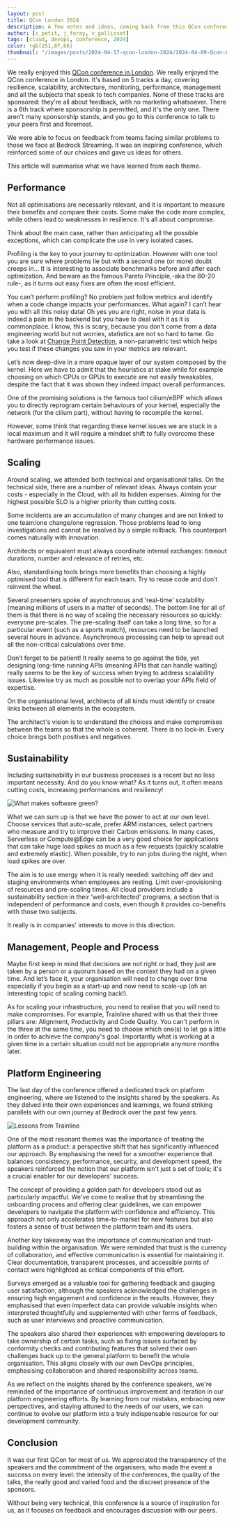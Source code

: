 ```yaml
---
layout: post
title: QCon London 2024
description: A few notes and ideas, coming back from this QCon conference at London.
author: [c_petit, j_foray, v_gallissot]
tags: [cloud, devops, conference, 2024]
color: rgb(251,87,66)
thumbnail: "/images/posts/2024-04-17-qcon-london-2024/2024-04-09-Qcon-London-arrival.jpg"
---
```


We really enjoyed this [QCon conference in London](https://qconlondon.com/). We really enjoyed the QCon conference in London. It's based on 5 tracks a day, covering resilience, scalability, architecture, monitoring, performance, management and all the subjects that speak to tech companies. None of these tracks are sponsored: they're all about feedback, with no marketing whatsoever. There is a 6th track where sponsorship is permitted, and it's the only one. There aren't many sponsorship stands, and you go to this conference to talk to your peers first and foremost.

We were able to focus on feedback from teams facing similar problems to those we face at Bedrock Streaming. It was an inspiring conference, which reinforced some of our choices and gave us ideas for others.

This article will summarise what we have learned from each theme.


## Performance

Not all optimisations are necessarily relevant, and it is important to measure their benefits and compare their costs. Some make the code more complex, while others lead to weaknesses in resilience. It's all about compromise.

Think about the main case, rather than anticipating all the possible exceptions, which can complicate the use in very isolated cases.

Profiling is the key to your journey to optimization. However with one tool you are sure where problems lie but with a second one (or more) doubt creeps in… It is interesting to associate benchmarks before and after each optimization. And beware as the famous Pareto Principle,-aka the 80-20 rule-, as it turns out easy fixes are often the most efficient.

You can’t perform profiling? No problem just follow metrics and identify when a code change impacts your performances. What again? I can’t hear you with all this noisy data! Oh yes you are right, noise in your data is indeed a pain in the backend but you have to deal with it as it is commonplace. I know, this is scary, because you don’t come from a data engineering world but not worries, statistics are not so hard to tame. Go take a look at [Change Point Detection](https://en.wikipedia.org/wiki/Change_detection), a non-parametric test which helps you test if these changes you saw in your metrics are relevant.

Let’s now deep-dive in a more opaque layer of our system composed by the kernel. Here we have to admit that the heuristics at stake while for example choosing on which CPUs or GPUs to execute are not easily tweakables, despite the fact that it was shown they indeed impact overall performances. 

One of the promising solutions is the famous tool cilium/eBPF which allows you to directly reprogram certain behaviours of your kernel, especially the network (for the cilium part), without having to recompile the kernel.

However, some think that regarding these kernel issues we are stuck in a local maximum and it will require a mindset shift to fully overcome these hardware performance issues.


## Scaling

Around scaling, we attended both technical and organisational talks.
On the technical side, there are a number of relevant ideas. Always contain your costs - especially in the Cloud, with all its hidden expenses. Aiming for the highest possible SLO is a higher priority than cutting costs.

Some incidents are an accumulation of many changes and are not linked to one team/one change/one regression. Those problems lead to long investigations and cannot be resolved by a simple rollback. This counterpart comes naturally with innovation.

Architects or equivalent must always coordinate internal exchanges: timeout durations, number and relevance of retries, etc.

Also, standardising tools brings more benefits than choosing a highly optimised tool that is different for each team. Try to reuse code and don’t reinvent the wheel.

Several presenters spoke of asynchronous and 'real-time' scalability (meaning millions of users in a matter of seconds). The bottom line for all of them is that there is no way of scaling the necessary resources so quickly: everyone pre-scales. The pre-scaling itself can take a long time, so for a particular event (such as a sports match), resources need to be launched several hours in advance. Asynchronous processing can help to spread out all the non-critical calculations over time.

Don’t forget to be patient! It really seems to go against the tide, yet designing long-time running APIs (meaning APIs that can handle waiting) really seems to be the key of success when trying to address scalability issues. Likewise try as much as possible not to overlap your APIs field of expertise.

On the organisational level, architects of all kinds must identify or create links between all elements in the ecosystem.

The architect's vision is to understand the choices and make compromises between the teams so that the whole is coherent. There is no lock-in. Every choice brings both positives and negatives.


## Sustainability

Including sustainability in our business processes is a recent but no less important necessity. And do you know what? As it turns out, it often means cutting costs, increasing performances and resiliency! 

![What makes software green?](/images/posts/2024-04-17-qcon-london-2024/2024-04-10-what-makes-software-green.jpg)

What we can sum up is that we have the power to act at our own level. Choose services that auto-scale, prefer ARM instances, select partners who measure and try to improve their Carbon emissions. In many cases, Serverless or Compute@Edge can be a very good choice for applications that can take huge load spikes as much as a few requests (quickly scalable and extremely elastic). When possible, try to run jobs during the night, when load spikes are over.

The aim is to use energy when it is really needed: switching off dev and staging environments when employees are resting. Limit over-provisioning of resources and pre-scaling times.
All cloud providers include a sustainability section in their 'well-architected' programs, a section that is independent of performance and costs, even though it provides co-benefits with those two subjects.

It really is in companies' interests to move in this direction.


## Management, People and  Process

Maybe first keep in mind that decisions are not right or bad, they just are taken by a person or a quorum based on the context they had on a given time. And let’s face it, your organisation will need to change over time especially if you begin as a start-up and now need to scale-up (oh an interesting topic of scaling coming back!).

As for scaling your infrastructure, you need to realise that you will need to make compromises. For example, Trainline shared with us that their three pillars are: Alignment, Productivity and Code Quality. You can't perform in the three at the same time, you need to choose which one(s) to let go a little in order to achieve the company's goal. Importantly what is working at a given time in a certain situation could not be appropriate anymore months later.


## Platform Engineering

The last day of the conference offered a dedicated track on platform engineering, where we listened to the insights shared by the speakers. As they delved into their own experiences and learnings, we found striking parallels with our own journey at Bedrock over the past few years.

![Lessons from Trainline](/images/posts/2024-04-17-qcon-london-2024/2024-04-09-Trainline-lessons.jpg)

One of the most resonant themes was the importance of treating the platform as a product: a perspective shift that has significantly influenced our approach. By emphasising the need for a smoother experience that balances consistency, performance, security, and development speed, the speakers reinforced the notion that our platform isn't just a set of tools; it's a crucial enabler for our developers' success.

The concept of providing a golden path for developers stood out as particularly impactful. We've come to realise that by streamlining the onboarding process and offering clear guidelines, we can empower developers to navigate the platform with confidence and efficiency. This approach not only accelerates time-to-market for new features but also fosters a sense of trust between the platform team and its users.

Another key takeaway was the importance of communication and trust-building within the organisation. We were reminded that trust is the currency of collaboration, and effective communication is essential for maintaining it. Clear documentation, transparent processes, and accessible points of contact were highlighted as critical components of this effort.

Surveys emerged as a valuable tool for gathering feedback and gauging user satisfaction, although the speakers acknowledged the challenges in ensuring high engagement and confidence in the results. However, they emphasised that even imperfect data can provide valuable insights when interpreted thoughtfully and supplemented with other forms of feedback, such as user interviews and proactive communication.

The speakers also shared their experiences with empowering developers to take ownership of certain tasks, such as fixing issues surfaced by conformity checks and contributing features that solved their own challenges back up to the general platform to benefit the whole organisation. This aligns closely with our own DevOps principles, emphasising collaboration and shared responsibility across teams.

As we reflect on the insights shared by the conference speakers, we're reminded of the importance of continuous improvement and iteration in our platform engineering efforts. By learning from our mistakes, embracing new perspectives, and staying attuned to the needs of our users, we can continue to evolve our platform into a truly indispensable resource for our development community.


## Conclusion

It was our first QCon for most of us. We appreciated the transparency of the speakers and the commitment of the organisers, who made the event a success on every level: the intensity of the conferences, the quality of the talks, the really good and varied food and the discreet presence of the sponsors.

Without being very technical, this conference is a source of inspiration for us, as it focuses on feedback and encourages discussion with our peers.


